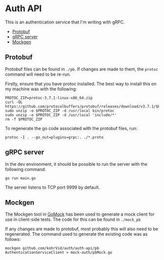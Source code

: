 # Auth API

This is an authentication service that I'm writing with gRPC.


<!-- vim-markdown-toc GFM -->

* [Protobuf](#protobuf)
* [gRPC server](#grpc-server)
* [Mockgen](#mockgen)

<!-- vim-markdown-toc -->

## Protobuf

Protobuf files can be found in `./pb`. If changes are made to them, the `protoc`
command will need to be re-run.

Firstly, ensure that you have protoc installed. The best way to install this on
my machine was with the following:

    PROTOC_ZIP=protoc-3.7.1-linux-x86_64.zip
    curl -OL https://github.com/protocolbuffers/protobuf/releases/download/v3.7.1/$PROTOC_ZIP
    sudo unzip -o $PROTOC_ZIP -d /usr/local bin/protoc
    sudo unzip -o $PROTOC_ZIP -d /usr/local 'include/*'
    rm -f $PROTOC_ZIP

To regenerate the go code associated with the protobuf files, run:

    protoc -I . --go_out=plugins=grpc:. ./*.proto

## gRPC server

In the dev environment, it should be possible to run the server with the following command:

    go run main.go

The server listens to TCP port 9999 by default.

## Mockgen

The Mockgen tool in [GoMock](https://github.com/golang/mock#running-mockgen) has
been used to generate a mock client for use in client-side tests. The code for
this can be found in `./mock_pb`

If any changes are made to protobuf, most probably this will also need to be
regenerated. The command used to generate the existing code was as follows:

    mockgen github.com/kohrVid/auth/auth-api/pb AuthenticationServiceClient > mock-auth/pbMock.go
